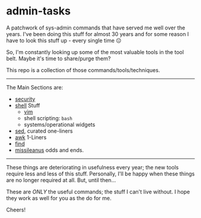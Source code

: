 # admin-tasks

A patchwork of sys-admin commands that have served me well over the years. I've been doing this stuff for almost 30 years and for some reason I have to look this stuff up - every single time :expressionless:

So, I'm constantly looking up some of the most valuable tools in the tool belt. Maybe it's time to share/purge them?

This repo is a collection of those commands/tools/techniques.

---

The Main Sections are:
* [security]
* [shell] Stuff
  * [vim]
  * shell scripting: `bash`
  * systems/operational widgets
* [sed], curated one-liners
* [awk] 1-Liners
* [find]
* [missileanus] odds and ends.

---

These things are deteriorating in usefulness every year; the new tools require less and less of this stuff. Personally, I'll be happy when these things are no longer required at all. But, until then...

These are _ONLY_ the useful commands; the stuff I can't live without. I hope they work as well for you as the do for me.

Cheers!

[security]:https://github.com/todd-dsm/admin-tasks/blob/main/docs/security.md
[shell]:https://github.com/todd-dsm/admin-tasks/blob/main/docs/shell.md
[vim]:https://github.com/todd-dsm/admin-tasks/blob/main/docs/vim.md
[sed]:https://github.com/todd-dsm/admin-tasks/blob/main/docs/sed.md
[awk]:https://github.com/todd-dsm/admin-tasks/blob/main/docs/awk.md
[find]:https://github.com/todd-dsm/admin-tasks/blob/main/docs/find.md
[missileanus]:https://github.com/todd-dsm/admin-tasks/blob/main/docs/missileanus.md
